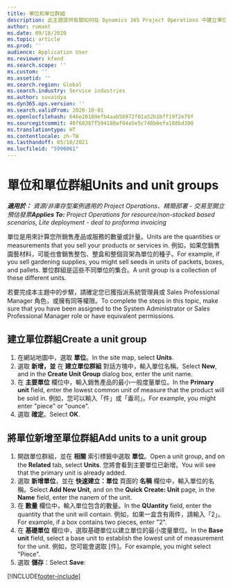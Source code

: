 ```yaml
---
title: 單位和單位群組
description: 此主題提供有關如何在 Dynamics 365 Project Operations 中建立單位和單位群組的資訊。
author: rumant
ms.date: 09/18/2020
ms.topic: article
ms.prod: ''
audience: Application User
ms.reviewer: kfend
ms.search.scope: ''
ms.custom: ''
ms.assetid: ''
ms.search.region: Global
ms.search.industry: Service industries
ms.author: suvaidya
ms.dyn365.ops.version: ''
ms.search.validFrom: 2020-10-01
ms.openlocfilehash: 646e20189efb4aab56972f01a52b1bff19f2e79f
ms.sourcegitcommit: 40f68387f594180af64a5e5c748b6efa188bd300
ms.translationtype: HT
ms.contentlocale: zh-TW
ms.lasthandoff: 05/10/2021
ms.locfileid: "5996061"
---
```

# <a name="units-and-unit-groups"></a><span data-ttu-id="5fb86-103">單位和單位群組</span><span class="sxs-lookup"><span data-stu-id="5fb86-103">Units and unit groups</span></span>

<span data-ttu-id="5fb86-104">_**適用於：** 資源/非庫存型案例適用的 Project Operations、精簡部署 - 交易至開立預估發票_</span><span class="sxs-lookup"><span data-stu-id="5fb86-104">_**Applies To:** Project Operations for resource/non-stocked based scenarios, Lite deployment - deal to proforma invoicing_</span></span>

<span data-ttu-id="5fb86-105">單位是用來計算您所銷售產品或服務的數量或計量。</span><span class="sxs-lookup"><span data-stu-id="5fb86-105">Units are the quantities or measurements that you sell your products or services in.</span></span> <span data-ttu-id="5fb86-106">例如，如果您銷售園藝材料，可能也會銷售整包、整盒和整個貨架為單位的種子。</span><span class="sxs-lookup"><span data-stu-id="5fb86-106">For example, if you sell gardening supplies, you might sell seeds in units of packets, boxes, and pallets.</span></span> <span data-ttu-id="5fb86-107">單位群組是這些不同單位的集合。</span><span class="sxs-lookup"><span data-stu-id="5fb86-107">A unit group is a collection of these different units.</span></span>

<span data-ttu-id="5fb86-108">若要完成本主題中的步驟，請確定您已獲指派系統管理員或 Sales Professional Manager 角色，或擁有同等權限。</span><span class="sxs-lookup"><span data-stu-id="5fb86-108">To complete the steps in this topic, make sure that you have been assigned to the System Administrator or Sales Professional Manager role or have equivalent permissions.</span></span>

## <a name="create-a-unit-group"></a><span data-ttu-id="5fb86-109">建立單位群組</span><span class="sxs-lookup"><span data-stu-id="5fb86-109">Create a unit group</span></span>

1. <span data-ttu-id="5fb86-110">在網站地圖中，選取 **單位**。</span><span class="sxs-lookup"><span data-stu-id="5fb86-110">In the site map, select **Units**.</span></span>
2. <span data-ttu-id="5fb86-111">選取 **新增，並** 在 **建立單位群組** 對話方塊中，輸入單位名稱。</span><span class="sxs-lookup"><span data-stu-id="5fb86-111">Select **New**, and in the **Create Unit Group** dialog box, enter the unit name.</span></span>
3. <span data-ttu-id="5fb86-112">在 **主要單位** 欄位中，輸入銷售產品的最小一般度量單位。</span><span class="sxs-lookup"><span data-stu-id="5fb86-112">In the **Primary unit** field, enter the lowest common unit of measure that the product will be sold in.</span></span> <span data-ttu-id="5fb86-113">例如，您可以輸入「件」或「盎司」。</span><span class="sxs-lookup"><span data-stu-id="5fb86-113">For example, you might enter "piece" or "ounce".</span></span>
4. <span data-ttu-id="5fb86-114">選取 **確定**。</span><span class="sxs-lookup"><span data-stu-id="5fb86-114">Select **OK**.</span></span>

## <a name="add-units-to-a-unit-group"></a><span data-ttu-id="5fb86-115">將單位新增至單位群組</span><span class="sxs-lookup"><span data-stu-id="5fb86-115">Add units to a unit group</span></span>

1. <span data-ttu-id="5fb86-116">開啟單位群組，並在 **相關** 索引標籤中選取 **單位**。</span><span class="sxs-lookup"><span data-stu-id="5fb86-116">Open a unit group, and on the **Related** tab, select **Units**.</span></span> <span data-ttu-id="5fb86-117">您將會看到主要單位已新增。</span><span class="sxs-lookup"><span data-stu-id="5fb86-117">You will see that the primary unit is already added.</span></span>
2. <span data-ttu-id="5fb86-118">選取 **新增單位**，並在 **快速建立：單位** 頁面的 **名稱** 欄位中，輸入單位的名稱。</span><span class="sxs-lookup"><span data-stu-id="5fb86-118">Select **Add New Unit**, and on the **Quick Create: Unit** page, in the **Name** field, enter the nanem of the unit.</span></span>
3. <span data-ttu-id="5fb86-119">在 **數量** 欄位中，輸入單位包含的數量。</span><span class="sxs-lookup"><span data-stu-id="5fb86-119">In the **QUantity** field, enter the quantity that the unit will contain.</span></span> <span data-ttu-id="5fb86-120">例如，如果一盒含有兩件，請輸入「2」。</span><span class="sxs-lookup"><span data-stu-id="5fb86-120">For example, if a box contains two pieces, enter "2".</span></span> 
4. <span data-ttu-id="5fb86-121">在 **基礎單位** 欄位中，選取基礎單位以建立單位的最小度量單位。</span><span class="sxs-lookup"><span data-stu-id="5fb86-121">In the **Base unit** field, select a base unit to establish the lowest unit of measurement for the unit.</span></span> <span data-ttu-id="5fb86-122">例如，您可能會選取 [件]。</span><span class="sxs-lookup"><span data-stu-id="5fb86-122">For example, you might select "Piece".</span></span>
5. <span data-ttu-id="5fb86-123">選取 **儲存**：</span><span class="sxs-lookup"><span data-stu-id="5fb86-123">Select **Save**:</span></span>


[!INCLUDE[footer-include](../includes/footer-banner.md)]
